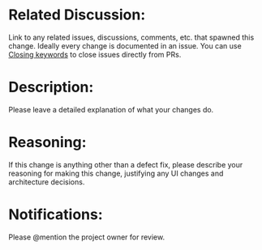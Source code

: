 # Related Discussion:

Link to any related issues, discussions, comments, etc. that spawned this change. Ideally every change is documented in an issue. You can use [Closing keywords](https://docs.github.com/articles/closing-issues-using-keywords, "github documentation") to close issues directly from PRs.

# Description:

Please leave a detailed explanation of what your changes do.

# Reasoning:

If this change is anything other than a defect fix, please describe your reasoning for making this change, justifying any UI changes and architecture decisions.

# Notifications:

Please @mention the project owner for review.
